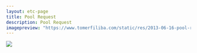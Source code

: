 ```yaml
---
layout: etc-page
title: Pool Request
description: Pool Request
imagepreview: "https://www.tomerfiliba.com/static/res/2013-06-16-pool-req.jpg"
---
```


<a href="https://www.tomerfiliba.com/static/res/2013-06-16-pool-req.jpg">
<img src="https://www.tomerfiliba.com/static/res/2013-06-16-pool-req.jpg" /></a>
